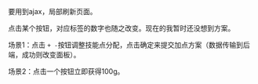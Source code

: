 要用到ajax，局部刷新页面。

点击某个按钮，对应标签的数字也随之改变。现在的我暂时还没想到方案。

场景1：点击 `+ -`按钮调整技能点分配，点击确定来提交加点方案（数据传输到后端，成功则改变面板）。

场景2：点击一个按钮立即获得100g。

